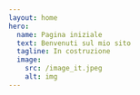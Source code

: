 ```yaml
---
layout: home
hero:
  name: Pagina iniziale
  text: Benvenuti sul mio sito
  tagline: In costruzione
  image:
    src: /image_it.jpeg
    alt: img
---
```

